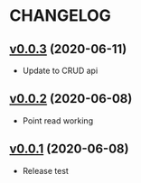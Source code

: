 # CHANGELOG
## [v0.0.3](https://github.com/NubeIO/rubix-bacnet-master/tree/v0.0.3) (2020-06-11)
- Update to CRUD api

## [v0.0.2](https://github.com/NubeIO/rubix-bacnet-master/tree/v0.0.2) (2020-06-08)
- Point read working

## [v0.0.1](https://github.com/NubeIO/rubix-bacnet-master/tree/v0.0.1) (2020-06-08)
- Release test
